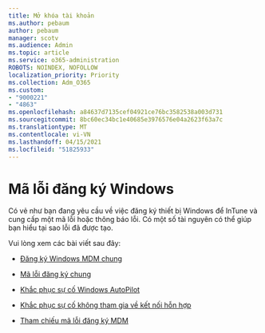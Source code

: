 ```yaml
---
title: Mở khóa tài khoản
ms.author: pebaum
author: pebaum
manager: scotv
ms.audience: Admin
ms.topic: article
ms.service: o365-administration
ROBOTS: NOINDEX, NOFOLLOW
localization_priority: Priority
ms.collection: Adm_O365
ms.custom:
- "9000221"
- "4863"
ms.openlocfilehash: a84637d7135cef04921ce76bc3582538a003d731
ms.sourcegitcommit: 8bc60ec34bc1e40685e3976576e04a2623f63a7c
ms.translationtype: MT
ms.contentlocale: vi-VN
ms.lasthandoff: 04/15/2021
ms.locfileid: "51825933"
---
```

# <a name="windows-enrolment-error-codes"></a>Mã lỗi đăng ký Windows

Có vẻ như bạn đang yêu cầu về việc đăng ký thiết bị Windows để InTune và cung cấp một mã lỗi hoặc thông báo lỗi. Có một số tài nguyên có thể giúp bạn hiểu tại sao lỗi đã được tạo.
 
Vui lòng xem các bài viết sau đây:

- [Đăng ký Windows MDM chung](https://docs.microsoft.com/mem/intune/enrollment/troubleshoot-windows-enrollment-errors)

- [Mã lỗi đăng ký chung](https://docs.microsoft.com/mem/intune/enrollment/troubleshoot-device-enrollment-in-intune#general-enrollment-error-codes)

- [Khắc phục sự cố Windows AutoPilot](https://docs.microsoft.com/windows/deployment/windows-autopilot/troubleshooting)

- [Khắc phục sự cố không tham gia về kết nối hỗn hợp](https://docs.microsoft.com/azure/active-directory/devices/troubleshoot-hybrid-join-windows-current)

- [Tham chiếu mã lỗi đăng ký MDM](https://docs.microsoft.com/windows/win32/mdmreg/mdm-registration-constants)
